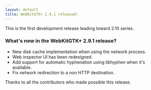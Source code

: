 ```yaml
---
layout: default
title: WebKitGTK+ 2.9.1 released!
---
```


This is the first development release leading toward 2.10 series.

### What's new in the WebKitGTK+ 2.9.1 release?

 - New disk cache implementation when using the network process.
 - Web inspector UI has been redesigned.
 - Add support for automatic hyphenation using libhyphen when it's available.
 - Fix network redirection to a non HTTP destination.

Thanks to all the contributors who made possible this release.
